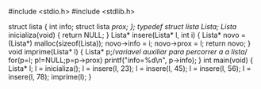 #include <stdio.h>
#include <stdlib.h>

struct lista
{
	int info;
	struct lista *prox;
};
typedef struct lista Lista;
Lista* inicializa(void)
{
	return NULL;
}
Lista* insere(Lista* l, int i)
{
	Lista* novo = (Lista*) malloc(sizeof(Lista));
	novo->info = i;
	novo->prox = l;
	return novo;
}
void imprime(Lista* l)
{
	Lista* p;/*variavel auxiliar para percorrer a a lista*/
	for(p=l; p!=NULL;p=p->prox)
	   printf("info=%d\n", p->info);
}
int main(void)
{
	Lista* l;
	l = inicializa();
	l = insere(l, 23);
	l = insere(l, 45);
	l = insere(l, 56);
	l = insere(l, 78);
	imprime(l);
}
